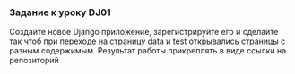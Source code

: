 ###  Задание к уроку DJ01
Создайте новое Django приложение, зарегистрируйте его и сделайте так чтоб при переходе на страницу data и test открывались страницы с разным содержимым.
Результат работы прикреплять в виде ссылки на репозиторий
